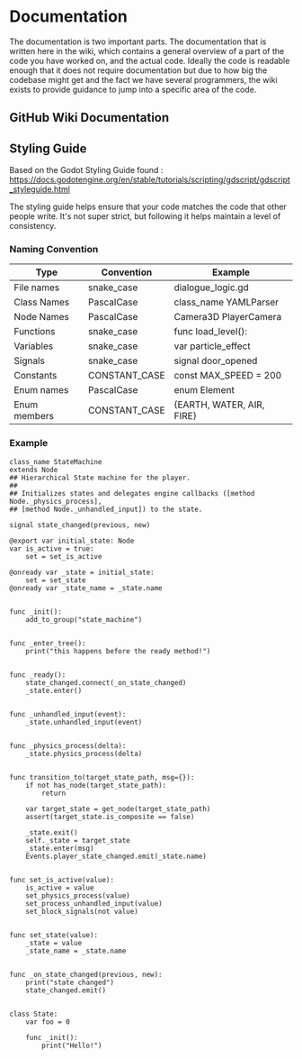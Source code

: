 # Documentation
The documentation is two important parts. The documentation that is written here in the wiki, which contains a general overview of a part of the code you have worked on, and the actual code. Ideally the code is readable enough that it does not require documentation but due to how big the codebase might get and the fact we have several programmers, the wiki exists to provide guidance to jump into a specific area of the code.

## GitHub Wiki Documentation


## Styling Guide
Based on the Godot Styling Guide found : https://docs.godotengine.org/en/stable/tutorials/scripting/gdscript/gdscript_styleguide.html

The styling guide helps ensure that your code matches the code that other people write. It's not super strict, but following it helps maintain a level of consistency.

### **Naming Convention**

| Type    | Convention | Example
| -------- | ------- | ------- |
| File names  | snake_case    | dialogue_logic.gd |
| Class Names | PascalCase    | class_name YAMLParser |
| Node Names    | PascalCase  | Camera3D PlayerCamera |
| Functions | snake_case |  func load_level():  |
| Variables | snake_case | var particle_effect |
| Signals | snake_case | signal door_opened |
| Constants | CONSTANT_CASE | const MAX_SPEED = 200 |
| Enum names | PascalCase | enum Element |
|Enum members | CONSTANT_CASE | {EARTH, WATER, AIR, FIRE} |

### **Example**
```
class_name StateMachine
extends Node
## Hierarchical State machine for the player.
##
## Initializes states and delegates engine callbacks ([method Node._physics_process],
## [method Node._unhandled_input]) to the state.

signal state_changed(previous, new)

@export var initial_state: Node
var is_active = true:
	set = set_is_active

@onready var _state = initial_state:
	set = set_state
@onready var _state_name = _state.name


func _init():
	add_to_group("state_machine")


func _enter_tree():
	print("this happens before the ready method!")


func _ready():
	state_changed.connect(_on_state_changed)
	_state.enter()


func _unhandled_input(event):
	_state.unhandled_input(event)


func _physics_process(delta):
	_state.physics_process(delta)


func transition_to(target_state_path, msg={}):
	if not has_node(target_state_path):
		return

	var target_state = get_node(target_state_path)
	assert(target_state.is_composite == false)

	_state.exit()
	self._state = target_state
	_state.enter(msg)
	Events.player_state_changed.emit(_state.name)


func set_is_active(value):
	is_active = value
	set_physics_process(value)
	set_process_unhandled_input(value)
	set_block_signals(not value)


func set_state(value):
	_state = value
	_state_name = _state.name


func _on_state_changed(previous, new):
	print("state changed")
	state_changed.emit()


class State:
	var foo = 0

	func _init():
		print("Hello!")
```
